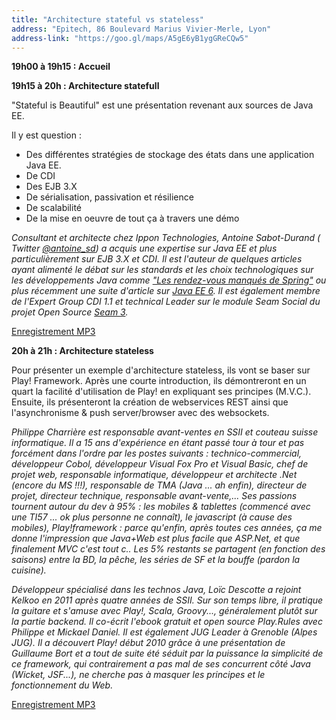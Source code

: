 ```yaml
---
title: "Architecture stateful vs stateless"
address: "Epitech, 86 Boulevard Marius Vivier-Merle, Lyon"
address-link: "https://goo.gl/maps/A5gE6yB1ygGReCQw5"
---
```


**19h00 à 19h15 : Accueil**

**19h15 à 20h : Architecture statefull**

"Stateful is Beautiful" est une présentation revenant aux sources de Java EE.

Il y est question :
* Des différentes stratégies de stockage des états dans une application Java EE.
* De CDI
* Des EJB 3.X
* De sérialisation, passivation et résilience
* De scalabilité
* De la mise en oeuvre de tout ça à travers une démo

*Consultant et architecte chez Ippon Technologies, Antoine Sabot-Durand
( <i class="fab fa-twitter"></i><span class="d-sm-none"> Twitter</span> [@antoine_sd](http://twitter.com/antoine_sd))
a acquis une expertise sur Java EE et plus particulièrement sur EJB 3.X et CDI.
Il est l'auteur de quelques articles ayant alimenté le débat sur les standards et les choix technologiques sur les développements Java comme
["Les rendez-vous manqués de Spring"](http://blog.ippon.fr/2010/03/30/les-rendez-vous-manques-de-spring/)
ou plus récemment une suite d'article sur
[Java EE 6](http://blog.ippon.fr/tag/java-ee/).
Il est également membre de l'Expert Group CDI 1.1 et technical Leader sur le module Seam Social du projet Open Source
[Seam 3](http://seamframework.org/Seam3/SocialModule).*

[Enregistrement MP3](http://pod.cast-it.fr/lyonjug-20-11-2011-stateful.mp3)

**20h à 21h : Architecture stateless**

Pour présenter un exemple d'architecture stateless, ils vont se baser sur Play! Framework. Après une courte introduction, ils démontreront en un quart la facilité d'utilisation de Play! en expliquant ses principes (M.V.C.). Ensuite, ils présenteront la création de webservices REST ainsi que l'asynchronisme & push server/browser avec des websockets.

*Philippe Charrière est responsable avant-ventes en SSII et couteau suisse informatique.
Il a 15 ans d'expérience en étant passé tour à tour et pas forcément dans l'ordre par les postes suivants : technico-commercial, développeur Cobol, développeur Visual Fox Pro et Visual Basic, chef de projet web, responsable informatique, développeur et architecte .Net (encore du MS !!!), responsable de TMA (Java ... ah enfin), directeur de projet, directeur technique, responsable avant-vente,...
Ses passions tournent autour du dev à 95% :
les mobiles & tablettes (commencé avec une TI57 ... ok plus personne ne connaît),
le javascript (à cause des mobiles),
Play!framework : parce qu'enfin, après toutes ces années, ça me donne l'impression que Java+Web est plus facile que ASP.Net, et que finalement MVC c'est tout c..
Les 5% restants se partagent (en fonction des saisons) entre la BD, la pêche, les séries de SF et la bouffe (pardon la cuisine).*

*Développeur spécialisé dans les technos Java, Loïc Descotte a rejoint Kelkoo en 2011 après quatre années de SSII.
Sur son temps libre, il pratique la guitare et s'amuse avec Play!, Scala, Groovy..., généralement plutôt sur la partie backend.
Il co-écrit l'ebook gratuit et open source Play.Rules avec Philippe et Mickael Daniel.
Il est également JUG Leader à Grenoble (Alpes JUG).
Il a découvert Play! début 2010 grâce à une présentation de Guillaume Bort et a tout de suite été séduit par la puissance la simplicité de ce framework, qui contrairement a pas mal de ses concurrent côté Java (Wicket, JSF...), ne cherche pas à masquer les principes et le fonctionnement du Web.*

[Enregistrement MP3](http://pod.cast-it.fr/lyonjug-20-11-2011-stateless.mp3)





